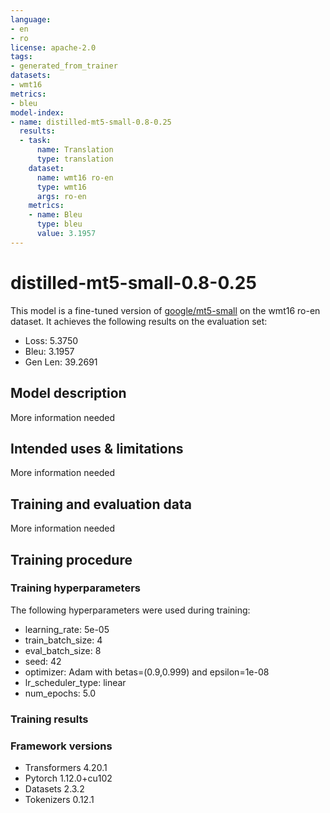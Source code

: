 ```yaml
---
language:
- en
- ro
license: apache-2.0
tags:
- generated_from_trainer
datasets:
- wmt16
metrics:
- bleu
model-index:
- name: distilled-mt5-small-0.8-0.25
  results:
  - task:
      name: Translation
      type: translation
    dataset:
      name: wmt16 ro-en
      type: wmt16
      args: ro-en
    metrics:
    - name: Bleu
      type: bleu
      value: 3.1957
---
```


<!-- This model card has been generated automatically according to the information the Trainer had access to. You
should probably proofread and complete it, then remove this comment. -->

# distilled-mt5-small-0.8-0.25

This model is a fine-tuned version of [google/mt5-small](https://huggingface.co/google/mt5-small) on the wmt16 ro-en dataset.
It achieves the following results on the evaluation set:
- Loss: 5.3750
- Bleu: 3.1957
- Gen Len: 39.2691

## Model description

More information needed

## Intended uses & limitations

More information needed

## Training and evaluation data

More information needed

## Training procedure

### Training hyperparameters

The following hyperparameters were used during training:
- learning_rate: 5e-05
- train_batch_size: 4
- eval_batch_size: 8
- seed: 42
- optimizer: Adam with betas=(0.9,0.999) and epsilon=1e-08
- lr_scheduler_type: linear
- num_epochs: 5.0

### Training results



### Framework versions

- Transformers 4.20.1
- Pytorch 1.12.0+cu102
- Datasets 2.3.2
- Tokenizers 0.12.1
